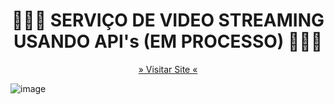 <h1 align="center">👨🏾‍💻 SERVIÇO DE VIDEO STREAMING USANDO API's (EM PROCESSO)  👨🏾‍💻</h1>

<p align="center">
 <a href='https://risxard.github.io/BD-Screens/'>» Visitar Site «</a>

</p>


![image](https://user-images.githubusercontent.com/88140056/167028450-91574113-83a5-44e9-8755-d96a1d2dc1f5.png)




<p align="center">

